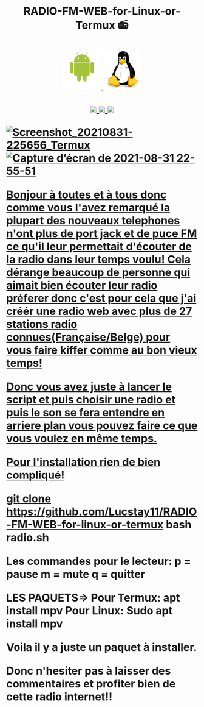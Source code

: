 <h1 align="center">RADIO-FM-WEB-for-Linux-or-Termux 📻 <h1>
<p align="center"> <a href="https://developer.android.com" target="_blank" rel="noreferrer"> <img src="https://raw.githubusercontent.com/devicons/devicon/master/icons/android/android-original-wordmark.svg" alt="android" width="100" height="100"/> </a> <a href="https://www.linux.org/" target="_blank" rel="noreferrer"> <img src="https://raw.githubusercontent.com/devicons/devicon/master/icons/linux/linux-original.svg" alt="linux" width="100" height="100"/> 
  <p align="center">
  <img src="https://img.shields.io/badge/Author-Lucstay11-cyan?style=flat-square">
  <img src="https://img.shields.io/badge/Open%20Source-Yes-cyan?style=flat-square">
  <img src="https://img.shields.io/badge/Written%20In-Bash-cyan?style=flat-square">
</p>

![Screenshot_20210831-225656_Termux](https://user-images.githubusercontent.com/89875785/131580965-e8d66d99-0710-4fd3-b4b9-3c0a3162c5bd.jpg)
![Capture d’écran de 2021-08-31 22-55-51](https://user-images.githubusercontent.com/89875785/131578715-98b45a74-3813-4aa9-8c97-a7f1d5834a42.png)

Bonjour à toutes et à tous donc comme vous l'avez remarqué la plupart des nouveaux telephones n'ont plus de port jack et de puce FM ce qu'il leur permettait d'écouter de la radio dans leur temps voulu! Cela dérange beaucoup de personne qui aimait bien écouter leur radio préferer donc c'est pour cela que j'ai créér une radio web avec plus de 27 stations radio connues(Française/Belge) pour vous faire kiffer comme au bon vieux temps!

Donc vous avez juste à lancer le script et puis choisir une radio et puis le son se fera entendre en arriere plan vous pouvez faire ce que vous voulez en même temps. 

Pour l'installation rien de bien compliqué!

 git clone https://github.com/Lucstay11/RADIO-FM-WEB-for-linux-or-termux
 bash radio.sh
 
 Les commandes pour le lecteur:
 p = pause
 m = mute
 q = quitter
 
 
LES PAQUETS=>
 Pour Termux:
apt install mpv
 Pour Linux:
Sudo apt install mpv 

Voila il y a juste un paquet à installer.

Donc n'hesiter pas à laisser des commentaires et profiter bien de cette radio internet!!
